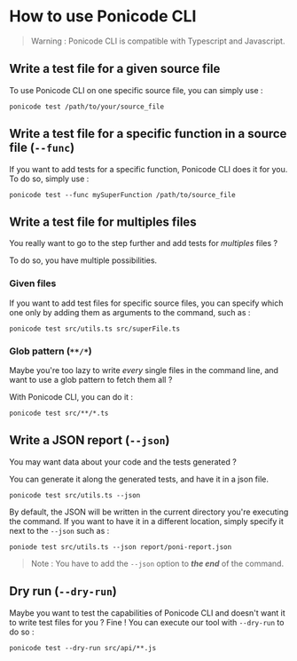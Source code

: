 # How to use Ponicode CLI

> Warning :
> Ponicode CLI is compatible with Typescript and Javascript.

## Write a test file for a given source file

To use Ponicode CLI on one specific source file, you can simply use :
```
ponicode test /path/to/your/source_file
```

## Write a test file for a specific function in a source file (`--func`)

If you want to add tests for a specific function, Ponicode CLI does it for you.
To do so, simply use : 
```
ponicode test --func mySuperFunction /path/to/source_file
```

## Write a test file for multiples files

You really want to go to the step further and add tests for _multiples_ files ?

To do so, you have multiple possibilities.

### Given files

If you want to add test files for specific source files, you can specify which one only by adding them as arguments to the command, such as :
```
ponicode test src/utils.ts src/superFile.ts
```

### Glob pattern (`**/*`)

Maybe you're too lazy to write _every_ single files in the command line, and want to use a glob pattern to fetch them all ? 

With Ponicode CLI, you can do it :
```
ponicode test src/**/*.ts
```

## Write a JSON report (`--json`)

You may want data about your code and the tests generated ?

You can generate it along the generated tests, and have it in a json file.
```
ponicode test src/utils.ts --json
```

By default, the JSON will be written in the current directory you're executing the command.
If you want to have it in a different location, simply specify it next to the `--json` such as :
```
poniode test src/utils.ts --json report/poni-report.json
```

> Note : You have to add the `--json` option to **_the end_** of the command.

## Dry run (`--dry-run`)

Maybe you want to test the capabilities of Ponicode CLI and doesn't want it to write test files for you ? Fine !
You can execute our tool with `--dry-run` to do so : 
```
ponicode test --dry-run src/api/**.js 
```
